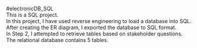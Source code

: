 #electronicDB_SQL\
This is a SQL project.\
In this project, I have used reverse engineering to load a database into SQL. After creating the ER diagram, I exported the database to SQL format.\
In Step 2, I attempted to retrieve tables based on stakeholder questions. The relational database contains 5 tables.  
